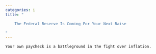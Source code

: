 ```yaml
---
categories: i
title: "

    The Federal Reserve Is Coming For Your Next Raise

"
---
```



    Your own paycheck is a battleground in the fight over inflation.

